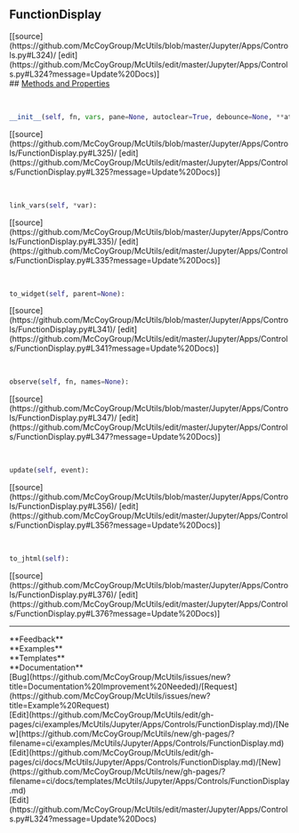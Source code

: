 ## <a id="McUtils.Jupyter.Apps.Controls.FunctionDisplay">FunctionDisplay</a> 

<div class="docs-source-link" markdown="1">
[[source](https://github.com/McCoyGroup/McUtils/blob/master/Jupyter/Apps/Controls.py#L324)/
[edit](https://github.com/McCoyGroup/McUtils/edit/master/Jupyter/Apps/Controls.py#L324?message=Update%20Docs)]
</div>









<div class="collapsible-section">
 <div class="collapsible-section collapsible-section-header" markdown="1">
## <a class="collapse-link" data-toggle="collapse" href="#methods" markdown="1"> Methods and Properties</a> <a class="float-right" data-toggle="collapse" href="#methods"><i class="fa fa-chevron-down"></i></a>
 </div>
 <div class="collapsible-section collapsible-section-body collapse show" id="methods" markdown="1">
 
<a id="McUtils.Jupyter.Apps.Controls.FunctionDisplay.__init__" class="docs-object-method">&nbsp;</a> 
```python
__init__(self, fn, vars, pane=None, autoclear=True, debounce=None, **attrs): 
```
<div class="docs-source-link" markdown="1">
[[source](https://github.com/McCoyGroup/McUtils/blob/master/Jupyter/Apps/Controls/FunctionDisplay.py#L325)/
[edit](https://github.com/McCoyGroup/McUtils/edit/master/Jupyter/Apps/Controls/FunctionDisplay.py#L325?message=Update%20Docs)]
</div>


<a id="McUtils.Jupyter.Apps.Controls.FunctionDisplay.link_vars" class="docs-object-method">&nbsp;</a> 
```python
link_vars(self, *var): 
```
<div class="docs-source-link" markdown="1">
[[source](https://github.com/McCoyGroup/McUtils/blob/master/Jupyter/Apps/Controls/FunctionDisplay.py#L335)/
[edit](https://github.com/McCoyGroup/McUtils/edit/master/Jupyter/Apps/Controls/FunctionDisplay.py#L335?message=Update%20Docs)]
</div>


<a id="McUtils.Jupyter.Apps.Controls.FunctionDisplay.to_widget" class="docs-object-method">&nbsp;</a> 
```python
to_widget(self, parent=None): 
```
<div class="docs-source-link" markdown="1">
[[source](https://github.com/McCoyGroup/McUtils/blob/master/Jupyter/Apps/Controls/FunctionDisplay.py#L341)/
[edit](https://github.com/McCoyGroup/McUtils/edit/master/Jupyter/Apps/Controls/FunctionDisplay.py#L341?message=Update%20Docs)]
</div>


<a id="McUtils.Jupyter.Apps.Controls.FunctionDisplay.observe" class="docs-object-method">&nbsp;</a> 
```python
observe(self, fn, names=None): 
```
<div class="docs-source-link" markdown="1">
[[source](https://github.com/McCoyGroup/McUtils/blob/master/Jupyter/Apps/Controls/FunctionDisplay.py#L347)/
[edit](https://github.com/McCoyGroup/McUtils/edit/master/Jupyter/Apps/Controls/FunctionDisplay.py#L347?message=Update%20Docs)]
</div>


<a id="McUtils.Jupyter.Apps.Controls.FunctionDisplay.update" class="docs-object-method">&nbsp;</a> 
```python
update(self, event): 
```
<div class="docs-source-link" markdown="1">
[[source](https://github.com/McCoyGroup/McUtils/blob/master/Jupyter/Apps/Controls/FunctionDisplay.py#L356)/
[edit](https://github.com/McCoyGroup/McUtils/edit/master/Jupyter/Apps/Controls/FunctionDisplay.py#L356?message=Update%20Docs)]
</div>


<a id="McUtils.Jupyter.Apps.Controls.FunctionDisplay.to_jhtml" class="docs-object-method">&nbsp;</a> 
```python
to_jhtml(self): 
```
<div class="docs-source-link" markdown="1">
[[source](https://github.com/McCoyGroup/McUtils/blob/master/Jupyter/Apps/Controls/FunctionDisplay.py#L376)/
[edit](https://github.com/McCoyGroup/McUtils/edit/master/Jupyter/Apps/Controls/FunctionDisplay.py#L376?message=Update%20Docs)]
</div>
 </div>
</div>












---


<div markdown="1" class="text-secondary">
<div class="container">
  <div class="row">
   <div class="col" markdown="1">
**Feedback**   
</div>
   <div class="col" markdown="1">
**Examples**   
</div>
   <div class="col" markdown="1">
**Templates**   
</div>
   <div class="col" markdown="1">
**Documentation**   
</div>
   <div class="col" markdown="1">
   
</div>
   <div class="col" markdown="1">
   
</div>
   <div class="col" markdown="1">
   
</div>
</div>
  <div class="row">
   <div class="col" markdown="1">
[Bug](https://github.com/McCoyGroup/McUtils/issues/new?title=Documentation%20Improvement%20Needed)/[Request](https://github.com/McCoyGroup/McUtils/issues/new?title=Example%20Request)   
</div>
   <div class="col" markdown="1">
[Edit](https://github.com/McCoyGroup/McUtils/edit/gh-pages/ci/examples/McUtils/Jupyter/Apps/Controls/FunctionDisplay.md)/[New](https://github.com/McCoyGroup/McUtils/new/gh-pages/?filename=ci/examples/McUtils/Jupyter/Apps/Controls/FunctionDisplay.md)   
</div>
   <div class="col" markdown="1">
[Edit](https://github.com/McCoyGroup/McUtils/edit/gh-pages/ci/docs/McUtils/Jupyter/Apps/Controls/FunctionDisplay.md)/[New](https://github.com/McCoyGroup/McUtils/new/gh-pages/?filename=ci/docs/templates/McUtils/Jupyter/Apps/Controls/FunctionDisplay.md)   
</div>
   <div class="col" markdown="1">
[Edit](https://github.com/McCoyGroup/McUtils/edit/master/Jupyter/Apps/Controls.py#L324?message=Update%20Docs)   
</div>
   <div class="col" markdown="1">
   
</div>
   <div class="col" markdown="1">
   
</div>
   <div class="col" markdown="1">
   
</div>
</div>
</div>
</div>